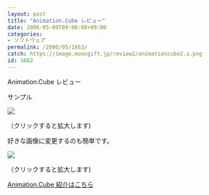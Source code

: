 ```yaml
---
layout: post
title: "Animation.Cube レビュー"
date: 2006-05-09T09:00:00+09:00
categories:
- ソフトウェア
permalink: /2006/05/1663/
catch: https://image.moongift.jp/review2/animationcube2.s.png
id: 1662
---
```

Animation.Cube レビュー  
<!--more-->

サンプル

  

[![](https://image.moongift.jp/review2/animationcube1.s.png)](https://image.moongift.jp/review2/animationcube1.png)  
  
（クリックすると拡大します)

  

好きな画像に変更するのも簡単です。

  

[![](https://image.moongift.jp/review2/animationcube2.s.png)](https://image.moongift.jp/review2/animationcube2.png)  
  
（クリックすると拡大します)

  

[Animation.Cube 紹介はこちら](http://oss.moongift.jp/intro/i-1660.html)

